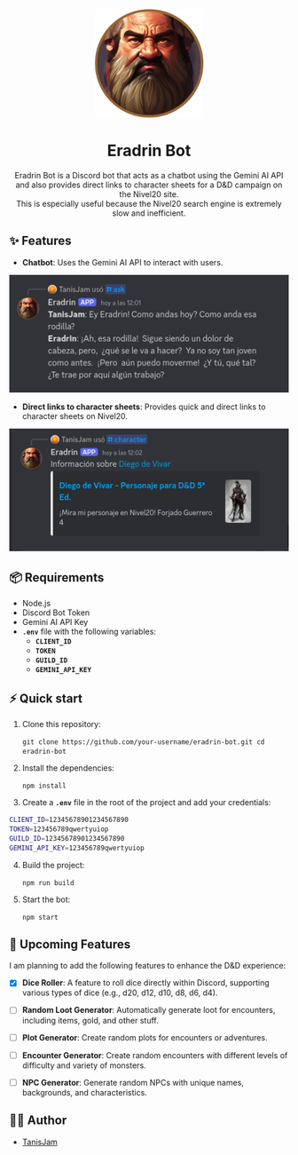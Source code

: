 <div align="center">
<img width="196px" alt="Eradrin Iamge" src="./assets/Eradrin.png">

# Eradrin Bot

Eradrin Bot is a Discord bot that acts as a chatbot using the Gemini AI API <br/> and also provides direct links to character sheets for a D&D campaign on the Nivel20 site.<br/>This is especially useful because the Nivel20 search engine is extremely slow and inefficient.

</div>

## ✨ Features

- **Chatbot**: Uses the Gemini AI API to interact with users.

![aks](./assets/ask.png)

- **Direct links to character sheets**: Provides quick and direct links to character sheets on Nivel20.

![character](./assets/character.png)

## 📦 Requirements

- Node.js
- Discord Bot Token
- Gemini AI API Key
- **`.env`** file with the following variables:
  - **`CLIENT_ID`**
  - **`TOKEN`**
  - **`GUILD_ID`**
  - **`GEMINI_API_KEY`**

## ⚡️ Quick start

1. Clone this repository:

   `git clone https://github.com/your-username/eradrin-bot.git
cd eradrin-bot`

2. Install the dependencies:

   `npm install`

3. Create a **`.env`** file in the root of the project and add your credentials:

```bash
CLIENT_ID=12345678901234567890
TOKEN=123456789qwertyuiop
GUILD_ID=12345678901234567890
GEMINI_API_KEY=123456789qwertyuiop
```

4. Build the project:

   `npm run build`

5. Start the bot:

   `npm start`

## 🎯 Upcoming Features

I am planning to add the following features to enhance the D&D experience:

 - [x] **Dice Roller**: A feature to roll dice directly within Discord, supporting various types of dice (e.g., d20, d12, d10, d8, d6, d4).
 - [ ] **Random Loot Generator**: Automatically generate loot for encounters, including items, gold, and other stuff.
 - [ ] **Plot Generator**: Create random plots for encounters or adventures.
 - [ ] **Encounter Generator**: Create random encounters with different levels of difficulty and variety of monsters.
 - [ ] **NPC Generator**: Generate random NPCs with unique names, backgrounds, and characteristics.


## 👩‍💻 Author

- [TanisJam](https://mnr.ar)

